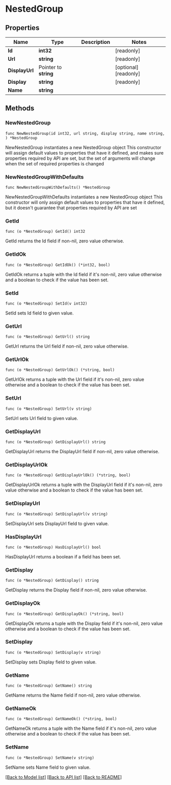 # NestedGroup

## Properties

Name | Type | Description | Notes
------------ | ------------- | ------------- | -------------
**Id** | **int32** |  | [readonly] 
**Url** | **string** |  | [readonly] 
**DisplayUrl** | Pointer to **string** |  | [optional] [readonly] 
**Display** | **string** |  | [readonly] 
**Name** | **string** |  | 

## Methods

### NewNestedGroup

`func NewNestedGroup(id int32, url string, display string, name string, ) *NestedGroup`

NewNestedGroup instantiates a new NestedGroup object
This constructor will assign default values to properties that have it defined,
and makes sure properties required by API are set, but the set of arguments
will change when the set of required properties is changed

### NewNestedGroupWithDefaults

`func NewNestedGroupWithDefaults() *NestedGroup`

NewNestedGroupWithDefaults instantiates a new NestedGroup object
This constructor will only assign default values to properties that have it defined,
but it doesn't guarantee that properties required by API are set

### GetId

`func (o *NestedGroup) GetId() int32`

GetId returns the Id field if non-nil, zero value otherwise.

### GetIdOk

`func (o *NestedGroup) GetIdOk() (*int32, bool)`

GetIdOk returns a tuple with the Id field if it's non-nil, zero value otherwise
and a boolean to check if the value has been set.

### SetId

`func (o *NestedGroup) SetId(v int32)`

SetId sets Id field to given value.


### GetUrl

`func (o *NestedGroup) GetUrl() string`

GetUrl returns the Url field if non-nil, zero value otherwise.

### GetUrlOk

`func (o *NestedGroup) GetUrlOk() (*string, bool)`

GetUrlOk returns a tuple with the Url field if it's non-nil, zero value otherwise
and a boolean to check if the value has been set.

### SetUrl

`func (o *NestedGroup) SetUrl(v string)`

SetUrl sets Url field to given value.


### GetDisplayUrl

`func (o *NestedGroup) GetDisplayUrl() string`

GetDisplayUrl returns the DisplayUrl field if non-nil, zero value otherwise.

### GetDisplayUrlOk

`func (o *NestedGroup) GetDisplayUrlOk() (*string, bool)`

GetDisplayUrlOk returns a tuple with the DisplayUrl field if it's non-nil, zero value otherwise
and a boolean to check if the value has been set.

### SetDisplayUrl

`func (o *NestedGroup) SetDisplayUrl(v string)`

SetDisplayUrl sets DisplayUrl field to given value.

### HasDisplayUrl

`func (o *NestedGroup) HasDisplayUrl() bool`

HasDisplayUrl returns a boolean if a field has been set.

### GetDisplay

`func (o *NestedGroup) GetDisplay() string`

GetDisplay returns the Display field if non-nil, zero value otherwise.

### GetDisplayOk

`func (o *NestedGroup) GetDisplayOk() (*string, bool)`

GetDisplayOk returns a tuple with the Display field if it's non-nil, zero value otherwise
and a boolean to check if the value has been set.

### SetDisplay

`func (o *NestedGroup) SetDisplay(v string)`

SetDisplay sets Display field to given value.


### GetName

`func (o *NestedGroup) GetName() string`

GetName returns the Name field if non-nil, zero value otherwise.

### GetNameOk

`func (o *NestedGroup) GetNameOk() (*string, bool)`

GetNameOk returns a tuple with the Name field if it's non-nil, zero value otherwise
and a boolean to check if the value has been set.

### SetName

`func (o *NestedGroup) SetName(v string)`

SetName sets Name field to given value.



[[Back to Model list]](../README.md#documentation-for-models) [[Back to API list]](../README.md#documentation-for-api-endpoints) [[Back to README]](../README.md)


